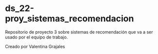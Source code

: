 # ds_22-proy_sistemas_recomendacion
Repositorio de proyecto 3 sobre sistemas de recomendación que va a ser usado por el equipo de trabajo.

Creado por Valentina Grajales

